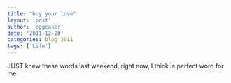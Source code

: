 ```yaml
---
title: "buy your love" 
layout: 'post'
author: 'eggcaker'
date: '2011-12-20'
categories: blog 2011
tags: ['Life']
---
```



JUST knew these words last weekend, right now, I think is perfect word for me.

